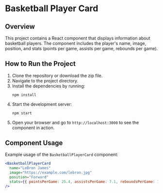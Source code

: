 # Basketball Player Card

## Overview
This project contains a React component that displays information about basketball players. The component includes the player's name, image, position, and stats (points per game, assists per game, rebounds per game).

## How to Run the Project

1. Clone the repository or download the zip file.
2. Navigate to the project directory.
3. Install the dependencies by running:
    ```bash
    npm install
    ```
4. Start the development server:
    ```bash
    npm start
    ```
5. Open your browser and go to `http://localhost:3000` to see the component in action.

## Component Usage

Example usage of the `BasketballPlayerCard` component:

```jsx
<BasketballPlayerCard
  name="LeBron James"
  image="https://example.com/lebron.jpg"
  position="Forward"
  stats={{ pointsPerGame: 25.4, assistsPerGame: 7.1, reboundsPerGame: 10.5 }}
/>
